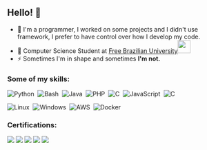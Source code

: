 <h2>Hello! 👋</h2>

- 🌱 I'm a programmer, I worked on some projects and I didn't use framework, I prefer to have control over how I develop my code.
- 🌱 Computer Science Student at <a href="http:/github.com/Universidade-Livre">Free Brazilian University</a><img src="https://media.giphy.com/media/fYSnHlufseco8Fh93Z/giphy.gif" width="30">
- ⚡ Sometimes I'm in shape and sometimes **I'm not.**


 <h3 align="left">Some of my skills:</h3>

![Python](https://img.shields.io/badge/-Python-05122A?style=flat&logo=python)&nbsp;
![Bash](https://img.shields.io/badge/-Shell_Script-05122A?style=flat&logo=gnu-bash)&nbsp;
![Java](https://img.shields.io/badge/-Java-05122A?style=flat&logo=Java&logoColor)&nbsp;
![PHP](https://img.shields.io/badge/-PHP-05122A?style=flat&logo=php)&nbsp;
![C](https://img.shields.io/badge/-C%23%20-05122A?style=flat&logo=c-sharp)&nbsp;
![JavaScript](https://img.shields.io/badge/-JavaScript-333333?style=flat&logo=javascript)&nbsp;
![C](https://img.shields.io/badge/-%2300599C.svg?style=flat&logo=c&logoColor=white)&nbsp;

![Linux](https://img.shields.io/badge/Linux-FCC624?style=flat&logo=linux&logoColor=black)&nbsp;
![Windows](https://img.shields.io/badge/Windows-0078D6?style=flat&logo=windows&logoColor=white)&nbsp;
![AWS](https://img.shields.io/badge/AWS-%23FF9900.svg?style=flat&logo=amazon-aws&logoColor=white)&nbsp;
![Docker](https://img.shields.io/badge/Docker-%230db7ed.svg?style=flat&logo=docker&logoColor=white)&nbsp;

 
### Certifications:

![](https://images.credly.com/size/95x95/images/79d2530b-44fb-4b71-a0bb-746e991166ae/CredlyBadges-v1.7-FINAL_Core-MSP.png)
![](https://images.credly.com/size/95x95/images/6074e869-0140-4b23-a03d-a49839191e41/image.png)
![](https://images.credly.com/size/95x95/images/fb9c8c5d-1b20-44d4-bf1a-717517f655b4/image.png)
![](https://images.credly.com/size/95x95/images/fc1352af-87fa-4947-ba54-398a0e63322e/security-compliance-and-identity-fundamentals-600x600.png)
![](https://images.credly.com/size/95x95/images/27579978-6a64-4b5c-a29b-4a4830f784d8/image.png)

